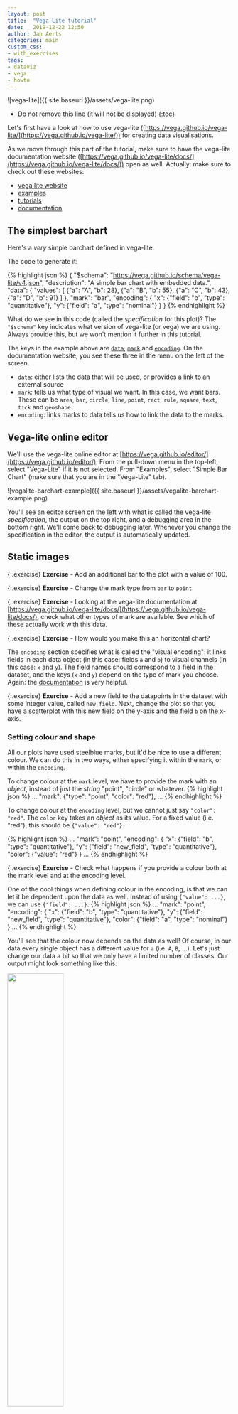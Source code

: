 ```yaml
---
layout: post
title:  "Vega-Lite tutorial"
date:   2019-12-22 12:50
author: Jan Aerts
categories: main
custom_css:
- with_exercises
tags:
- dataviz
- vega
- howto
---
```


![vega-lite]({{ site.baseurl }}/assets/vega-lite.png)

* Do not remove this line (it will not be displayed)
{:toc}

Let's first have a look at how to use vega-lite ([https://vega.github.io/vega-lite/](https://vega.github.io/vega-lite/)) for creating data visualisations.

As we move through this part of the tutorial, make sure to have the vega-lite documentation website ([https://vega.github.io/vega-lite/docs/](https://vega.github.io/vega-lite/docs/)) open as well. Actually: make sure to check out these websites:

- [vega lite website](https://vega.github.io/vega-lite/)
- [examples](https://vega.github.io/vega-lite/examples/)
- [tutorials](https://vega.github.io/vega-lite/tutorials/getting_started.html)
- [documentation](https://vega.github.io/vega-lite/docs/)

## The simplest barchart
Here's a _very_ simple barchart defined in vega-lite.

<div id="vis1"></div>
<script type="text/javascript">
  var yourVlSpec = {
    "$schema": "https://vega.github.io/schema/vega-lite/v4.json",
    "description": "A simple bar chart with embedded data.",
    "data": {
      "values": [
        {"a": "A", "b": 28},
        {"a": "B", "b": 55},
        {"a": "C", "b": 43},
        {"a": "D", "b": 91}
      ]
    },
    "mark": "bar",
    "encoding": {
      "x": {"field": "b", "type": "quantitative"},
      "y": {"field": "a", "type": "nominal"}
    }
  };
  vegaEmbed('#vis1', yourVlSpec);
</script>

<!--
<img src="{{site.baseurl}}/assets/vegalite-simplestbarchart.png" width="50%" />
-->

The code to generate it:

{% highlight json %}
{
  "$schema": "https://vega.github.io/schema/vega-lite/v4.json",
  "description": "A simple bar chart with embedded data.",
  "data": {
    "values": [
      {"a": "A", "b": 28},
      {"a": "B", "b": 55},
      {"a": "C", "b": 43},
      {"a": "D", "b": 91}
    ]
  },
  "mark": "bar",
  "encoding": {
    "x": {"field": "b", "type": "quantitative"},
    "y": {"field": "a", "type": "nominal"}
  }
}
{% endhighlight %}

What do we see in this code (called the _specification_ for this plot)? The `"$schema"` key indicates what version of vega-lite (or vega) we are using. Always provide this, but we won't mention it further in this tutorial.

The keys in the example above are [`data`](https://vega.github.io/vega-lite/docs/data.html), [`mark`](https://vega.github.io/vega-lite/docs/mark.html) and [`encoding`](https://vega.github.io/vega-lite/docs/encoding.html). On the documentation website, you see these three in the menu on the left of the screen.

- `data`: either lists the data that will be used, or provides a link to an external source
- `mark`: tells us what type of visual we want. In this case, we want bars. These can be `area`, `bar`, `circle`, `line`, `point`, `rect`, `rule`, `square`, `text`, `tick` and `geoshape`.
- `encoding`: links marks to data tells us how to link the data to the marks.

## Vega-lite online editor
We'll use the vega-lite online editor at [https://vega.github.io/editor/](https://vega.github.io/editor/). From the pull-down menu in the top-left, select "Vega-Lite" if it is not selected. From "Examples", select "Simple Bar Chart" (make sure that you are in the "Vega-Lite" tab).

![vegalite-barchart-example]({{ site.baseurl }}/assets/vegalite-barchart-example.png)

You'll see an editor screen on the left with what is called the vega-lite _specification_, the output on the top right, and a debugging area in the bottom right. We'll come back to debugging later. Whenever you change the specification in the editor, the output is automatically updated.

## Static images

{:.exercise}
**Exercise** - Add an additional bar to the plot with a value of 100.

{:.exercise}
**Exercise** - Change the mark type from `bar` to `point`.

{:.exercise}
**Exercise** - Looking at the vega-lite documentation at [https://vega.github.io/vega-lite/docs/](https://vega.github.io/vega-lite/docs/), check what other types of mark are available. See which of these actually work with this data.

{:.exercise}
**Exercise** - How would you make this an horizontal chart?
<!--
Flip x and y
-->

The `encoding` section specifies what is called the "visual encoding": it links fields in each data object (in this case: fields `a` and `b`) to visual channels (in this case: `x` and `y`). The field names should correspond to a field in the dataset, and the keys (`x` and `y`) depend on the type of mark you choose. Again: the [documentation](https://vega.github.io/vega-lite/docs/field.html) is very helpful.

{:.exercise}
**Exercise** - Add a new field to the datapoints in the dataset with some integer value, called `new_field`. Next, change the plot so that you have a scatterplot with this new field on the y-axis and the field `b` on the x-axis.
<!--
{
  "$schema": "https://vega.github.io/schema/vega-lite/v4.json",
  "description": "A simple bar chart with embedded data.",
  "data": {
    "values": [
      {"a": "A", "b": 28, "new_field": 15},
      {"a": "B", "b": 55, "new_field": 14},
      {"a": "C", "b": 43, "new_field": 53},
      {"a": "D", "b": 91, "new_field": 12},
      {"a": "E", "b": 81, "new_field": 2},
      {"a": "F", "b": 53, "new_field": 62},
      {"a": "G", "b": 19, "new_field": 54},
      {"a": "H", "b": 87, "new_field": 84},
      {"a": "I", "b": 52, "new_field": 47},
      {"a": "J", "b": 100, "new_field": 33}
    ]
  },
  "mark": "circle",
  "encoding": {
    "x": {"field": "b", "type": "quantitative"},
    "y": {"field": "new_field", "type": "quantitative"}
  }
}
-->

### Setting colour and shape
All our plots have used steelblue marks, but it'd be nice to use a different colour. We can do this in two ways, either specifying it within the `mark`, or within the `encoding`.

To change colour at the `mark` level, we have to provide the mark with an _object_, instead of just the _string_ "point", "circle" or whatever.
{% highlight json %}
...
"mark": {"type": "point", "color": "red"},
...
{% endhighlight %}

To change colour at the `encoding` level, but we cannot just say `"color": "red"`. The `color` key takes an _object_ as its value. For a fixed value (i.e. "red"), this should be `{"value": "red"}`.

{% highlight json %}
...
"mark": "point",
"encoding": {
  "x": {"field": "b", "type": "quantitative"},
  "y": {"field": "new_field", "type": "quantitative"},
  "color": {"value": "red"}
}
...
{% endhighlight %}

{:.exercise}
**Exercise** - Check what happens if you provide a colour both at the mark level and at the encoding level.

One of the cool things when defining colour in the encoding, is that we can let it be dependent upon the data as well. Instead of using `{"value": ...}`, we can use `{"field": ...}`.
{% highlight json %}
...
"mark": "point",
"encoding": {
  "x": {"field": "b", "type": "quantitative"},
  "y": {"field": "new_field", "type": "quantitative"},
  "color": {"field": "a", "type": "nominal"}
}
...
{% endhighlight %}

You'll see that the colour now depends on the data as well! Of course, in our data every single object has a different value for `a` (i.e. `A`, `B`, ...). Let's just change our data a bit so that we only have a limited number of classes. Our output might look something like this:

<img src="{{ site.baseurl }}/assets/vegalite-scatterplot-classes.png" width="50%"/>

{:.exercise}
**Exercise** - Look into the `point` documentation, and - instead of the different classes getting different colours - make the classes have different shapes.

{:.exercise}
**Exercise** - Look into the `point` documentation, and make the points filled instead of only showing the outline.


### Changing the data
If your dataset is a bit bigger than what you see here, it'll become cumbersome to type this into the specification. It's often better to load your data from an external source. Looking at the [documentation](https://vega.github.io/vega-lite/docs/data.html) we see that data can be inline, or loaded from a URL. There is also something called "Named data sources", but we won't look into that.

What we've done above is provide the data inline. In that case, you need the `values` key, e.g.

{% highlight json %}
"data": {
  "values": [
    {"a": "A", "b": 28},
    {"a": "B", "b": 55}
  ]
}
{% endhighlight %}

When loading external data, we'll need the `url` key instead:

{% highlight json %}
"data": {
  "url": "https://raw.githubusercontent.com/vega/vega/master/docs/data/cars.json"
}
{% endhighlight %}

This cars dataset is one of the standard datasets used for learning data visualisation. The json file at the URL looks like this:

{% highlight json %}
[
   {
      "Name":"chevrolet chevelle malibu",
      "Miles_per_Gallon":18,
      "Cylinders":8,
      "Displacement":307,
      "Horsepower":130,
      "Weight_in_lbs":3504,
      "Acceleration":12,
      "Year":"1970-01-01",
      "Origin":"USA"
   },
   {
      "Name":"buick skylark 320",
      "Miles_per_Gallon":15,
      "Cylinders":8,
      "Displacement":350,
...
{% endhighlight %}

So it is an _array_ (`[]`) of _objects_ (`{}`) where each object is a car for which we have a name, miles per gallon, cylinders, etc.

{:.exercise}
**Exercise 5**: Alter the specification in the vega-lite editor to recreate this image:

<img src="{{ site.baseurl }}/assets/vegalite-cars-accelerationbympg.png" width="50%" />

## Transforming our data: aggregate, filter, etc
Sometimes we'll want to do some calculations on the data before we actually visualise them. For example, we want to make a barchart that shows the average miles per gallon for each number of cylinders. Basically, we'll have to add a `transform` part to our specification:

{% highlight json %}
{
  "data": ...,
  "transform": ...,
  "mark": ...,
  "encoding": ...
}
{% endhighlight %}

There is extensive documentation available for these transforms at [https://vega.github.io/vega-lite/docs/transform.html](https://vega.github.io/vega-lite/docs/transform.html). Possible transformations that we can apply are: aggregate, bin, calculate, density, filter, flatten, fold, impute, join aggregate, lookup, pivot, quantile, regression and loess regression, sample, stack, time unit, and window.

In the case of _filtering_, it is quite clear what will happen: only the objects that match will be displayed. We can for example show a barchart of acceleration only for those cars that have 5 or fewer cylinders. One of the problems that we run into, is that the specification needs to be in JSON format. To say that we only want cars with 5 or fewer cylinders, we'll use `"filter": {"field": "Cylinders", "lte": "5"}`. The `lte` stands for "less than or equal to". There is also:
- `equal`
- `lt` (less than)
- `gt` (great than)
- `gte` (greater than or equal to)
- `range`
- `oneOf`

{% highlight json %}
{
  "$schema": "https://vega.github.io/schema/vega-lite/v4.json",
  "data": {
    "url": "https://raw.githubusercontent.com/vega/vega/master/docs/data/cars.json"
  },
  "transform": [
    {
      "filter": {"field": "Cylinders", "lte": "5"}
    }
  ],
  "mark": "bar",
  "encoding": {
    "x": {"field": "Cylinders", "type": "quantitative"},
    "y": {"field": "Acceleration", "type": "quantitative"},
    "size": {"value": 20}
  }
}
{% endhighlight %}

Another option is to use a filter like this: `{"filter": "datum.Cylinders <= 5"}` where `datum` stands for a single object, and `.Cylinders` will get the value for that property.

Both will give the following image:

<img src="{{ site.baseurl }}/assets/vegalite-cars-filter.png" width="50%" />

A filter does not change the data objects itself. This is different for many other transformations. For example, we can `calculate` as well. For example, the "Year" attribute in each object is now a string, e.g. "1970-01-01". It'd be good if this would be a number. We'll need to look into vega _expressions_ on how to do this [here](https://vega.github.io/vega/docs/expressions/). There seem to be [date-time functions](https://vega.github.io/vega/docs/expressions/#datetime-functions), we it appears we can extract the year with `year(datum.Year)`.

What does this do? _This effectively adds a new field to each object, called `yearonly`_. We can now use this new field as any other.

{% highlight json %}
{
  "$schema": "https://vega.github.io/schema/vega-lite/v4.json",
  "data": {
    "url": "https://raw.githubusercontent.com/vega/vega/master/docs/data/cars.json"
  },
  "transform": [
      {"calculate": "year(datum.Year)", "as": "yearonly"}
  ],
  "mark": "point",
  "encoding": {
    "x": {"field": "Miles_per_Gallon", "type": "quantitative"},
    "y": {"field": "Acceleration", "type": "quantitative"},
    "color": {"field": "yearonly", "type": "ordinal"}
  }
}
{% endhighlight %}

{:.exercise}
**Exercise** - Create an image that plots the original `Year` versus the new `yearonly`.

So with calculations, we get an additional field. What if we want to _aggregate_? Let's go back to our initial question: we want to have a barchart that shows the average miles per gallon for each number of cylinders. Below is the specification:

{% highlight json %}
{
  "$schema": "https://vega.github.io/schema/vega-lite/v4.json",
  "data": {
    "url": "https://raw.githubusercontent.com/vega/vega/master/docs/data/cars.json"
  },
  "transform": [
    {
      "aggregate": [{
         "op": "mean",
         "field": "Acceleration",
         "as": "mean_acc"
      }],
      "groupby": ["Cylinders"]
    }
  ],
  "mark": "bar",
  "encoding": {
    "x": {"field": "Cylinders", "type": "quantitative"},
    "y": {"field": "mean_acc", "type": "quantitative"}
  }
}
{% endhighlight %}

In the documentation, we see that `aggregate` takes a `AggregatedFieldDef[]`, and `groupby` takes a `String[]`. The `[]` after each of these indicates that they should be _arrays_, not single values. That is why we use `"aggregate": [{...}]` instead of `"aggregate": {...}` and `"groupby": ["Cylinders"]` instead of `"groupby": "Cylinders"`.

<img src="{{ site.baseurl }}/assets/aggregate_documentation.png" />

{:.exercise}
**Exercise** - See if you can create a plot that shows the mean acceleration per year. So you'll have to combine two transforms to do this. Your output picture should look like this:

<img src="{{ site.baseurl }}/assets/vegalite-two-transforms.png" width="50%" />

<!--
{
  "$schema": "https://vega.github.io/schema/vega-lite/v4.json",
  "data": {
    "url": "https://raw.githubusercontent.com/vega/vega/master/docs/data/cars.json"
  },
  "transform": [
    { "calculate": "year(datum.Year)", "as": "yearonly" },
    {
      "aggregate": [{
         "op": "mean",
         "field": "Acceleration",
         "as": "mean_acc"
      }],
      "groupby": ["yearonly"]
    }
  ],
  "mark": "line",
  "encoding": {
    "x": {"field": "yearonly", "type": "ordinal"},
    "y": {"field": "mean_acc", "type": "quantitative"}
  }
}
-->

As another example, let's create a histogram of the miles per gallon. Looking at the documentation at [https://vega.github.io/vega-lite/docs/bin.html](https://vega.github.io/vega-lite/docs/bin.html), it seems that the easiest way to do this is to do this in the `encoding` section:

{% highlight json %}
{
  "$schema": "https://vega.github.io/schema/vega-lite/v4.json",
  "data": {
    "url": "https://raw.githubusercontent.com/vega/vega/master/docs/data/cars.json"
  },
  "mark": "bar",
  "encoding": {
    "x": {"bin": true, "field": "Miles_per_Gallon", "type": "quantitative"},
    "y": {"aggregate": "count", "type": "quantitative"}
  }
}
{% endhighlight %}

The only thing to do was to add `"bin": true` to the field that you want to bin, and `"aggregate": "count"` to the other dimension. However, this approach is not very flexible, and for any use that is not this straightforwards you will have to define the binning as a `transform` instead, like this:

{% highlight json %}
{
  "$schema": "https://vega.github.io/schema/vega-lite/v4.json",
  "data": {
    "url": "https://raw.githubusercontent.com/vega/vega/master/docs/data/cars.json"
  },
  "transform": [
    {"bin": true, "field": "Miles_per_Gallon", "as": "binned_mpg"}
  ],
  "mark": "bar",
  "encoding": {
    "x": {"field": "binned_mpg", "bin": {"binned": true,"step": 1},"type": "quantitative"},
    "x2": {"field": "binned_mpg_end"},
    "y": {"aggregate": "count", "type": "quantitative"}
  }
}
{% endhighlight %}

When defining `bin` in a transform, it will create two new fields for each object: `binned_mpg` and `binned_mpg_end`. These indicate the boundaries of the bin that that object fits into. For example, the object

{% highlight json %}
{
   "Name":"chevrolet chevelle malibu",
   "Miles_per_Gallon":18,
   "Cylinders":8,
   "Displacement":307,
   "Horsepower":130,
   "Weight_in_lbs":3504,
   "Acceleration":12,
   "Year":"1970-01-01",
   "Origin":"USA"
}
{% endhighlight %}

becomes

{% highlight json %}
{
   "Name":"chevrolet chevelle malibu",
   "Miles_per_Gallon":18,
   "Cylinders":8,
   "Displacement":307,
   "Horsepower":130,
   "Weight_in_lbs":3504,
   "Acceleration":12,
   "Year":"1970-01-01",
   "Origin":"USA",
   "binned_mpg": 15,
   "binned_mpg_end": 20
}
{% endhighlight %}

Yet another way of creating a histogram is to work with two transforms: one to bin the data, and one to count the number of elements in the bin. This basically takes the output of the binning transform (i.e. the new `binned_mpg` field from above) and calculates the count on that. This way, the encoding is simpler to understand and we don't have to do magic incantations within the definition of `x` and `y`.

{% highlight json %}
{
  "$schema": "https://vega.github.io/schema/vega-lite/v4.json",
  "data": {
    "url": "https://raw.githubusercontent.com/vega/vega/master/docs/data/cars.json"
  },
  "transform": [
    {"bin": true, "field": "Miles_per_Gallon", "as": "binned_mpg"},
    {
      "aggregate": [{
         "op": "count",
         "field": "binned_mpg",
         "as": "count_mpg"
      }],
      "groupby": ["binned_mpg"]
    }
  ],
  "mark": "bar",
  "encoding": {
    "x": {"field": "binned_mpg","type": "quantitative"},
    "y": {"field": "count_mpg", "type": "quantitative"}
  }
}
{% endhighlight %}

<img src="{{ site.baseurl }}/assets/vegalite-histogram.png" width="50%" />

{:.exercise}
**Exercise** - Create a plot showing the mean acceleration per bin of miles per gallon.

<!--
{
  "$schema": "https://vega.github.io/schema/vega-lite/v4.json",
  "title": "Mean acceleration per mpg",
  "data": {
    "url": "https://raw.githubusercontent.com/vega/vega/master/docs/data/cars.json"
  },
  "transform": [
    {"bin": true, "field": "Miles_per_Gallon", "as": "binned_mpg"},
    {
      "aggregate": [{
         "op": "mean",
         "field": "Acceleration",
         "as": "mean_acc"
      }],
      "groupby": ["binned_mpg"]
    }
  ],
  "mark": "bar",
  "encoding": {
    "x": {"field": "binned_mpg","type": "quantitative"},
    "y": {"field": "mean_acc", "type": "quantitative"}
  }
}
-->

## Composing plots

### Facetting
We could already look at for example acceleration versus miles per gallon with year as colour to get a feeling of how things change over time. Another option, is to have a single plot per year.

{:.exercise}
**Exercise** - Create a scatterplot of acceleration versus miles per gallon, with year defining the colour.

<!--
{
  "$schema": "https://vega.github.io/schema/vega-lite/v4.json",
  "data": {
    "url": "https://raw.githubusercontent.com/vega/vega/master/docs/data/cars.json"
  },
  "transform": [
    { "calculate": "year(datum.Year)", "as": "yearonly" }

  ],
  "mark": "circle",
  "encoding": {
    "x": {"field": "Acceleration", "type": "quantitative"},
    "y": {"field": "Miles_per_Gallon", "type": "quantitative"},
    "color": {"field": "yearonly", "type": "ordinal"}
  }
}
-->

We can make a small-multiples plot with acceleration versus mpg, with a separate plot per year - called facetting by year (see [https://vega.github.io/vega-lite/docs/facet.html](https://vega.github.io/vega-lite/docs/facet.html) for the documentation).

Just like with colour and shape described above, these facets can be defined in different places. The easiest will be `"column": {"field": "yearonly", "type": "ordinal"}` in the `encoding` section as below.

{% highlight json %}
{
  "$schema": "https://vega.github.io/schema/vega-lite/v4.json",
  "data": {
    "url": "https://raw.githubusercontent.com/vega/vega/master/docs/data/cars.json"
  },
  "transform": [
    { "calculate": "year(datum.Year)", "as": "yearonly" }

  ],
  "mark": "circle",
  "encoding": {
    "x": {"field": "Acceleration", "type": "quantitative"},
    "y": {"field": "Miles_per_Gallon", "type": "quantitative"},
    "column": {"field": "yearonly", "type": "ordinal"}
  }
}
{% endhighlight %}

This will give you the following image:

<img src="{{ site.baseurl }}/assets/vegalite-columnfacet.png" />

Alternatively, you can define the facet at a higher level. According to the documentation, "to create a faceted view, define how the data should be faceted in facet and how each facet should be displayed in the spec." This adaptation we need to make is a bit different than what we did before, as we have to wrap the `mark` and `encoding` within a separate `spec` section:

{% highlight json %}
{
  "$schema": "https://vega.github.io/schema/vega-lite/v4.json",
  "data": {
    "url": "https://raw.githubusercontent.com/vega/vega/master/docs/data/cars.json"
  },
  "transform": [
    { "calculate": "year(datum.Year)", "as": "yearonly" }
  ],
  "facet": {"column": {"field": "yearonly", "type": "nominal"}},
  "spec": {
    "mark": "circle",
    "encoding": {
      "x": {"field": "Acceleration", "type": "quantitative"},
      "y": {"field": "Miles_per_Gallon", "type": "quantitative"}
    }
  }
}
{% endhighlight %}

### Placing views side-by-side
You can also take more control of which plots are put side by side, by using `concat`, `hconcat` or `vconcat`. This pragma can contain a list of objects with `mark` and `encoding` pairs:

{% highlight text %}
{
  "data": ...,
  "hconcat": [
    {
      "mark": ...,
      "encoding: ...
    },
    {
      "mark": ...,
      "encoding: ...
    },
    {
      "mark": ...,
      "encoding: ...
    }
  ]
}
{% endhighlight %}

For example:

{% highlight json %}
{
  "$schema": "https://vega.github.io/schema/vega-lite/v4.json",
  "title": "Side-by-side plots",
  "data": {
    "url": "https://raw.githubusercontent.com/vega/vega/master/docs/data/cars.json"
  },
  "transform": [
    { "calculate": "year(datum.Year)", "as": "yearonly" }

  ],
  "concat": [
    {
      "mark": "circle",
      "encoding": {
        "x": {"field": "Acceleration", "type": "quantitative"},
        "y": {"field": "Miles_per_Gallon", "type": "quantitative"},
        "color": {"field": "yearonly", "type": "ordinal"}
      }
    },
    {
      "mark": "circle",
      "encoding": {
        "x": {"field": "Horsepower", "type": "quantitative"},
        "y": {"field": "Miles_per_Gallon", "type": "quantitative"},
        "color": {"field": "yearonly", "type": "ordinal"}
      }
    }
  ]
}
{% endhighlight %}

Do not forget to put each `mark` - `encoding` pair within curly brackets! The above specification should give you the following image:

<img src="{{ site.baseurl }}/assets/vegalite-sidebyside.png" width="50%" />

## Interacting with the images

### Tooltips

The easiest - but still very useful - interaction you can create for a plot is to show a tooltip on hover. This is straightforward, but just adding the `tooltip` key in the `encoding` section:

{% highlight json %}
{
  "title": "Showing a tooltip on hover",
  "data": {
    "url": "https://raw.githubusercontent.com/vega/vega/master/docs/data/cars.json"
  },
  "mark": "point",
  "encoding": {
    "x": {"field": "Acceleration", "type": "quantitative"},
    "y": {"field": "Miles_per_Gallon", "type": "quantitative"},
    "color": {"field": "Origin", "type": "nominal"},
    "tooltip": [
      {"field": "Acceleration", "type": "quantitative"},
      {"field": "Year", "type": "nominal"}
    ]
  }
}
{% endhighlight %}

This will get you the following behaviour (interactive):

<div id="vis2"></div>
<script type="text/javascript">
  var yourVlSpec = {
    "title": "Showing a tooltip on hover",
    "data": {
      "url": "https://raw.githubusercontent.com/vega/vega/master/docs/data/cars.json"
    },
    "mark": "point",
    "encoding": {
      "x": {"field": "Acceleration", "type": "quantitative"},
      "y": {"field": "Miles_per_Gallon", "type": "quantitative"},
      "color": {"field": "Origin", "type": "nominal"},
      "tooltip": [
        {"field": "Acceleration", "type": "quantitative"},
        {"field": "Year", "type": "nominal"}
      ]
    }
  };
  vegaEmbed('#vis2', yourVlSpec);
</script>
<!--
<img src="{{ site.baseurl }}/assets/vegalite-tooltip.png" width="50%"/>
-->

{:.exercise}
**Exercise** - Adapt the facetted plot you created before to include a tooltip showing the name of the car, like in the next plot.

<img src="{{ site.baseurl }}/assets/vegalite-tooltip-facetted.png"/>

### Selecting datapoints
In many cases you will want to do something more than just show a tooltip for a single datapoint, but for example select one or multiple datapoints and change their encoding, or use them to filter a different plot.

To create a selection, just add the `selection` key to your vega-lite specification. This takes an object as argument, with the following keys: `type`, `on`, and `empty`. Only `type` is mandatory, and can be `single`, `multi`, and `interval`.

The default behaviour for:
- `single`: click on a datapoint to select it.
- `multi`: click on a datapoint to select it. Hold down shift to select multiple datapoints.
- `interval`: drag the mouse to select a rectangular region

By default, all datapoints are selected. You can change this by setting `empty` to `none`.

We'll add a conditional encoding to make clear which points are selected and which are not. For the documentation on conditional formatting, see [https://vega.github.io/vega-lite/docs/condition.html](https://vega.github.io/vega-lite/docs/condition.html). See the code below how to make the colour conditional on a selection: lightgrey by default, but red if the datapoint is selected.

{% highlight json %}
{
  "title": "Making selections",
  "data": {
    "url": "https://raw.githubusercontent.com/vega/vega/master/docs/data/cars.json"
  },
  "selection": {
    "my_selection": {"type": "interval", "empty": "none"}
  },
  "mark": "circle",
  "encoding": {
    "x": {"field": "Acceleration", "type": "quantitative"},
    "y": {"field": "Miles_per_Gallon", "type": "quantitative"},
    "color": {
      "condition": {
        "selection": "my_selection",
        "value": "red"
      },
      "value": "lightgrey"
    }
  }
}
{% endhighlight %}

This will give you the image below. Try dragging your mouse.

<div id="vis3"></div>
<script type="text/javascript">
  var yourVlSpec = {
    "title": "Making selections",
    "data": {
      "url": "https://raw.githubusercontent.com/vega/vega/master/docs/data/cars.json"
    },
    "selection": {
      "my_selection": {"type": "interval", "empty": "none"}
    },
    "mark": "circle",
    "encoding": {
      "x": {"field": "Acceleration", "type": "quantitative"},
      "y": {"field": "Miles_per_Gallon", "type": "quantitative"},
      "color": {
        "condition": {
          "selection": "my_selection",
          "value": "red"
        },
        "value": "lightgrey"
      }
    }
  };
  vegaEmbed('#vis3', yourVlSpec);
</script>

<!--
<img src="{{ site.baseurl }}/assets/vegalite-selection.png" width="50%" />
-->

{:.exercise}
**Exercise** - Adapt the plot above with these requirements: (1) select only a single datapoint instead of an interval, (2) the datapoint should be selected by mouseover, not by click, and (3) in addition to the color changing, the size of the datapoint should be 120 instead of a default of 20.

<!--
{
  "title": "Making selections",
  "data": {
    "url": "https://raw.githubusercontent.com/vega/vega/master/docs/data/cars.json"
  },
  "selection": {
    "my_selection": {"type": "single", "on": "mouseover", "empty": "none"}
  },
  "mark": "circle",
  "encoding": {
    "x": {"field": "Acceleration", "type": "quantitative"},
    "y": {"field": "Miles_per_Gallon", "type": "quantitative"},
    "color": {
      "condition": {
        "selection": "my_selection",
        "value": "red"
      },
      "value": "lightgrey"
    },
    "size": {
      "condition": {
        "selection": "my_selection",
        "value": 120
      },
      "value": 20
    }
  }
}
-->

### Zooming and panning
Using the `interval` selection type, we can actually make a plot zoomable and pannable by binding is to the scales.

A simple example:

{% highlight json %}
{
  "$schema": "https://vega.github.io/schema/vega-lite/v4.json",
  "data": {
    "url": "https://raw.githubusercontent.com/vega/vega/master/docs/data/cars.json"
  },
  "selection": {
    "grid": {
      "type": "interval", "bind": "scales"
    }
  },
  "mark": "point",
  "encoding": {
    "x": {"field": "Horsepower", "type": "quantitative"},
    "y": {"field": "Miles_per_Gallon", "type": "quantitative"},
    "color": { "value": "lightgrey" }
  }
}
{% endhighlight %}

<div id="vis4"></div>
<script type="text/javascript">
  var yourVlSpec = {
    "$schema": "https://vega.github.io/schema/vega-lite/v4.json",
    "data": {
      "url": "https://raw.githubusercontent.com/vega/vega/master/docs/data/cars.json"
    },
    "selection": {
      "grid": {
        "type": "interval", "bind": "scales"
      }
    },
    "mark": "point",
    "encoding": {
      "x": {"field": "Horsepower", "type": "quantitative"},
      "y": {"field": "Miles_per_Gallon", "type": "quantitative"},
      "color": { "value": "lightgrey" }
    }
  };
  vegaEmbed('#vis4', yourVlSpec);
</script>

### Brushing and linking
Knowing how to make selections and how to make side-by-side views, we have all ingredients to create some linked-brushing plots. Below is an example script for one-way brushing: we create 2 plots, and selecting a range in the left plot will highlight plots in the right plot.

Notice that:
- We use `concat` to show two plots instead of one.
- We define `selection` in the first plot.
- We use that selection in both plots.

{% highlight json %}
{
  "$schema": "https://vega.github.io/schema/vega-lite/v4.json",
  "title": "Brushing and linking",
  "data": {
    "url": "https://raw.githubusercontent.com/vega/vega/master/docs/data/cars.json"
  },
  "concat": [
    {
      "selection": {
        "my_selection": {"type": "interval", "empty": "none"}
      },
      "mark": "circle",
      "encoding": {
        "x": {"field": "Weight_in_lbs", "type": "quantitative"},
        "y": {"field": "Miles_per_Gallon", "type": "quantitative"},
        "color": {
          "condition": {
            "selection": "my_selection",
            "value": "red"
          },
          "value": "lightgrey"
        }
      }
    },
    {
      "mark": "circle",
      "encoding": {
        "x": {"field": "Acceleration", "type": "quantitative"},
        "y": {"field": "Horsepower", "type": "quantitative"},
        "color": {
          "condition": {
            "selection": "my_selection",
            "value": "red"
          },
          "value": "lightgrey"
        }
      }
    }
  ]
}
{% endhighlight %}

The result:

<div id="vis5"></div>
<script type="text/javascript">
  var yourVlSpec = {
    "$schema": "https://vega.github.io/schema/vega-lite/v4.json",
    "title": "Brushing and linking",
    "data": {
      "url": "https://raw.githubusercontent.com/vega/vega/master/docs/data/cars.json"
    },
    "concat": [
      {
        "selection": {
          "my_selection": {"type": "interval", "empty": "none"}
        },
        "mark": "circle",
        "encoding": {
          "x": {"field": "Weight_in_lbs", "type": "quantitative"},
          "y": {"field": "Miles_per_Gallon", "type": "quantitative"},
          "color": {
            "condition": {
              "selection": "my_selection",
              "value": "red"
            },
            "value": "lightgrey"
          }
        }
      },
      {
        "mark": "circle",
        "encoding": {
          "x": {"field": "Acceleration", "type": "quantitative"},
          "y": {"field": "Horsepower", "type": "quantitative"},
          "color": {
            "condition": {
              "selection": "my_selection",
              "value": "red"
            },
            "value": "lightgrey"
          }
        }
      }
    ]
  };
  vegaEmbed('#vis5', yourVlSpec);
</script>

<!--
<img src="{{ site.baseurl }}/assets/vegalite-brushinglinking.png" width="50%" />
-->

{:.exercise}
**Exercise** - Play with the code above to check what happens if (1) you define the same selection in both plots, (2) you define it only in the first plot, but only use it in the second one, (3) you define a _different_ selection in each plot and let it set the color in the second plot (i.e. selection A in plot A influences the color in plot B, and selection B in plot B sets the color in plot A.)

<!--
{
  "$schema": "https://vega.github.io/schema/vega-lite/v4.json",
  "title": "Brushing and linking",
  "data": {
    "url": "https://raw.githubusercontent.com/vega/vega/master/docs/data/cars.json"
  },
  "concat": [
    {
      "selection": {
        "my_selection": {"type": "interval", "empty": "none"}
      },
      "mark": "circle",
      "encoding": {
        "x": {"field": "Weight_in_lbs", "type": "quantitative"},
        "y": {"field": "Miles_per_Gallon", "type": "quantitative"},
        "color": {
          "condition": {
            "selection": "my_selection2",
            "value": "red"
          },
          "value": "lightgrey"
        }
      }
    },
    {
      "selection": {
        "my_selection2": {"type": "interval", "empty": "none"}
      },
      "mark": "circle",
      "encoding": {
        "x": {"field": "Acceleration", "type": "quantitative"},
        "y": {"field": "Horsepower", "type": "quantitative"},
        "color": {
          "condition": {
            "selection": "my_selection",
            "value": "red"
          },
          "value": "lightgrey"
        }
      }
    }
  ]
}
-->

### Focus & context plots
Knowing how we can select/brush part of a dataset, and that we can bind these selections to a scale, we can make focus/context plots.

To do this, we define a `selection` in the _source_ plot (i.e. in the one in which we will do the selecting). This selection is then used to change the domain of the scale in the _target_ plot.

The example below shows this on the S&P500 data. Try selecting a range in the bottom plot.

<div id="vis6"></div>
<script type="text/javascript">
  var yourVlSpec = { "$schema": "https://vega.github.io/schema/vega-lite/v4.json",
    "data": {
      "url": "https://raw.githubusercontent.com/vega/vega/master/docs/data/sp500.csv"
    },
    "vconcat": [{
      "width": 480,
      "mark": "area",
      "encoding": {
        "x": {
          "field": "date",
          "type": "temporal",
          "scale": {"domain": {"selection": "brush"}},
          "axis": {"title": ""}
        },
        "y": {"field": "price", "type": "quantitative"}
      }
    }, {
      "width": 480,
      "height": 60,
      "mark": "area",
      "selection": {
        "brush": {"type": "interval", "encodings": ["x"]}
      },
      "encoding": {
        "x": {
          "field": "date",
          "type": "temporal"
        },
        "y": {
          "field": "price",
          "type": "quantitative",
          "axis": {"grid": false}
        }
      }
    }]
  };
  vegaEmbed('#vis6', yourVlSpec);
</script>

<!--
<img src="{{ site.baseurl }}/assets/vega-focuscontext.png" width="50%"/>
-->

{% highlight json %}
{ "$schema": "https://vega.github.io/schema/vega-lite/v4.json",
  "data": {
    "url": "https://raw.githubusercontent.com/vega/vega/master/docs/data/sp500.csv"
  },
  "vconcat": [{
    "width": 480,
    "mark": "area",
    "encoding": {
      "x": {
        "field": "date",
        "type": "temporal",
        "scale": {"domain": {"selection": "brush"}},
        "axis": {"title": ""}
      },
      "y": {"field": "price", "type": "quantitative"}
    }
  }, {
    "width": 480,
    "height": 60,
    "mark": "area",
    "selection": {
      "brush": {"type": "interval", "encodings": ["x"]}
    },
    "encoding": {
      "x": {
        "field": "date",
        "type": "temporal"
      },
      "y": {
        "field": "price",
        "type": "quantitative",
        "axis": {"grid": false}
      }
    }
  }]
}
{% endhighlight %}

### A scatterplot matrix using `repeat`
We've now seen how to do brushing and linking across different plots. One of the typical use cases is the scatterplot matrix. Based on what we've seen above, we can already create this, just by adding specifications to the `concat` section.

{:.exercise}
**Exercise** - Create a scatterplot matrix of the features `Weight_in_lbs`, `Miles_per_Gallon` and  `Acceleration` with linking and brushing as we did above.

When doing the exercise, you'll notice that there is a lot of repetition, as the `selection`, `marks` and `encoding` are repeated for each plot. For this use case, vega-lite provides the `repeat` keyword. It allows you to extract the variable part of the specification into a separate array. When you do this, you'll have to put the `selection`, `marks` and `encoding` within a separate `spec` again.

{% highlight json %}
{
  "$schema": "https://vega.github.io/schema/vega-lite/v4.json",
  "title": "Scatterplot matrix",
  "data": {
    "url": "https://raw.githubusercontent.com/vega/vega/master/docs/data/cars.json"
  },
  "repeat": {
    "column": [ "Weight_in_lbs", "Miles_per_Gallon", "Acceleration" ],
    "row": [ "Weight_in_lbs", "Miles_per_Gallon", "Acceleration" ]
  },
  "spec": {
    "selection": {
      "my_selection": {"type": "interval", "empty": "none"}
    },
    "mark": "circle",
    "encoding": {
      "x": {"field": {"repeat": "column"}, "type": "quantitative"},
      "y": {"field": {"repeat": "row"}, "type": "quantitative"},
      "color": {
        "condition": {
          "selection": "my_selection",
          "value": "red"
        },
        "value": "lightgrey"
      }
    }
  }
}
{% endhighlight %}

This will give you this image. Try selecting a group of datapoints.

<div id="vis7"></div>
<script type="text/javascript">
  var yourVlSpec = {
    "$schema": "https://vega.github.io/schema/vega-lite/v4.json",
    "title": "Scatterplot matrix",
    "data": {
      "url": "https://raw.githubusercontent.com/vega/vega/master/docs/data/cars.json"
    },
    "repeat": {
      "column": [ "Weight_in_lbs", "Miles_per_Gallon", "Acceleration" ],
      "row": [ "Weight_in_lbs", "Miles_per_Gallon", "Acceleration" ]
    },
    "spec": {
      "selection": {
        "my_selection": {"type": "interval", "empty": "none"}
      },
      "mark": "circle",
      "encoding": {
        "x": {"field": {"repeat": "column"}, "type": "quantitative"},
        "y": {"field": {"repeat": "row"}, "type": "quantitative"},
        "color": {
          "condition": {
            "selection": "my_selection",
            "value": "red"
          },
          "value": "lightgrey"
        }
      }
    }
  };
  vegaEmbed('#vis7', yourVlSpec);
</script>

<!--
<img src="{{ site.baseurl }}/assets/vegalite-splom.png" />
-->

## Using widgets for selections

We can also use HTML widgets to create selections. For this we'll bind an HTML input element to a data field. In the example below, we create a

{% highlight json %}
{
  "title": "Making selections",
  "data": {
    "url": "https://raw.githubusercontent.com/vega/vega/master/docs/data/cars.json"
  },
  "selection": {
    "my_selection": {
      "type": "single",
      "fields": ["Origin"],
      "bind": {"input": "select", "options": [null, "Europe", "Japan", "USA"]}
    }
  },
  "mark": "circle",
  "encoding": {
    "x": {"field": "Acceleration", "type": "quantitative"},
    "y": {"field": "Miles_per_Gallon", "type": "quantitative"},
    "color": {
      "condition": {
        "selection": "my_selection",
        "value": "red"
      },
      "value": "lightgrey"
    }
  }
}
{% endhighlight %}

The result is a selection box that we can use to filter the data:

<div id="vis8"></div>
<script type="text/javascript">
  var yourVlSpec = {
    "title": "Making selections",
    "data": {
      "url": "https://raw.githubusercontent.com/vega/vega/master/docs/data/cars.json"
    },
    "selection": {
      "my_selection": {
        "type": "single",
        "fields": ["Origin"],
        "bind": {"input": "select", "options": [null, "Europe", "Japan", "USA"]}
      }
    },
    "mark": "circle",
    "encoding": {
      "x": {"field": "Acceleration", "type": "quantitative"},
      "y": {"field": "Miles_per_Gallon", "type": "quantitative"},
      "color": {
        "condition": {
          "selection": "my_selection",
          "value": "red"
        },
        "value": "lightgrey"
      }
    }
  };
  vegaEmbed('#vis8', yourVlSpec);
</script>

<!--
<img src="{{ site.baseurl }}/assets/vegalite-inputbinding.png" width="50%" />
-->

This code is exactly the same as above in the example for "Selecting datapoints"; only the `selection` section is replaced from

{% highlight json %}
"selection": {
  "my_selection": {"type": "interval", "empty": "none"}
},
{% endhighlight %}

to

{% highlight json %}
"selection": {
  "my_selection": {
    "type": "single",
    "fields": ["Origin"],
    "bind": {"input": "select", "options": [null, "Europe", "Japan", "USA"]}
  }
},
{% endhighlight %}

We can also combine different selections, by using the `and` key and providing an array of selectors.

{% highlight json %}
"color": {
  "condition": {
    "selection": {"and": ["my_first_selection","my_second_selection"]},
    "value": "red"
  },
  "value": "lightgrey"
}
{% endhighlight %}

{:.exercise}
**Exercise** - Create a plot like the one above, but with 2 dropdown boxes: one for number of cylinders, and one for origin. All points should be lightgrey, _unless_ they comply to both criteria.

{:.exercise}
**Exercise** - Create a plot like the one above, but with 2 dropdown boxes: one for number of cylinders, and one for origin. All points should be lightgrey, _unless_ they comply to _either one_ of the criteria.

Another way of combining two filters, is to put them both in the `bind` section:

{% highlight json %}
"selection": {
  "my_selection": {
    "type": "single",
    "fields": ["Origin","Cylinders"],
    "bind": {
      "Origin": {"input": "select", "options": [null, "Europe", "Japan", "USA"]},
      "Cylinders": {"input": "select", "options": [null, 2,3,4,5,6,7,8]}
  }
},
{% endhighlight %}

### Types of widgets
There is more than just the dropdown widget. Here are the options:

* `select`: dropdown widget (only one selection possible)
* `range`: slider
  * e.g. `"Cylinders": {"input": "range", "min": 3, "max": 8, "step": 1}`
* `text`
  * e.g. `"Origin": {"input": "text"}`
* `checkbox`: a single checkbox
  * e.g. `"electric": {"input": "checkbox"}`
* `radio`: radio buttons
  * e.g. `"Origin": {"input": "radio", "options": ["Europe", "Japan", "USA"]}`

{:.exercise}
**Exercise** - Alter the last plot so that you use radio buttons for the origin, and a slider for number of cylinders.

## Further exercises
For the exercises below, we will use the New York City citibike data available from [https://www.citibikenyc.com/system-data](https://www.citibikenyc.com/system-data). Some great [visuals by Juan Francisco Saldarriaga](https://juanfrans.com/projects/citibikeRebalancing.html) can inspire you.

<img src="{{ site.baseurl }}/assets/citibike_linegraph.png" />

We made a (small) part of the data available [here](https://raw.githubusercontent.com/vda-lab/vda-lab.github.io/master/assets/station_366.json). It concerns trip data from November 2011, where the trip started or ended in station nr 336. The fields in each record (with example data) look like this:

{% highlight json %}
{
  "tripduration": 1217,
  "starttime": "2019-11-01 06:03:28.5390",
  "stoptime": "2019-11-01 06:23:45.9810",
  "startstation_id": 3236,
  "startstation_name": "W 42 St & Dyer Ave",
  "startstation_latitude": 40.75898481399634,
  "startstation_longitude": -73.99379968643188,
  "endstation_id": 336,
  "endstation_name": "Sullivan St & Washington Sq",
  "endstation_latitude": 40.73047747,
  "endstation_longitude": -73.99906065,
  "bikeid": 41025,
  "usertype": "Subscriber",
  "birthyear": 1964,
  "gender": 1
}
{% endhighlight json %}

{:.exercise}
**Exercise**: Make a plot showing how the trip duration is related to the hour of the day. You could colour by usertype. You'll see that your plot will be compressed because of some very long durations, so only use the trips that have a duration of less than 5,000.

<img src="{{ site.baseurl }}/assets/vegalite-citibike-durationbyhour.png" />

<!--
{
  "$schema": "https://vega.github.io/schema/vega-lite/v4.json",
  "width": 600,
  "data": {
    "url": "https://raw.githubusercontent.com/vda-lab/vda-lab.github.io/master/assets/endstation_336.json"
  },
  "transform": [
    {
      "filter": {"field": "tripduration", "lte": "5000"}
    },
    {"calculate": "hours(datum.starttime)", "as": "hour"}
  ],
  "mark": "circle",
  "encoding": {
    "x": {"field": "hour", "type": "quantitative"},
    "y": {"field": "tripduration", "type": "quantitative"},
    "color": {"field": "usertype"}
  }
}
-->

{:.exercise}
**Exercise**: Make a plot with the relative positions of the start stations vis-a-vis the end station, when that end station is 336. Show the end station itself as well. Your plot could look like this:

<img src="{{site.baseurl}}/assets/vegalite-citibike-relativepositions1.png" />

<!--
{
  "$schema": "https://vega.github.io/schema/vega-lite/v4.json",
  "description": "A simple bar chart with embedded data.",
  "width": 600,
  "height": 600,
  "data": {
    "url": "https://raw.githubusercontent.com/vda-lab/vda-lab.github.io/master/assets/endstation_336.json"
  },
  "transform": [
    {
      "filter": {"field": "tripduration", "lte": "5000"}
    },
    {"calculate": "hours(datum.starttime)", "as": "hour"}
  ],
  "layer": [
    {
      "mark": "circle",
      "encoding": {
        "x": {
          "field": "startstation_longitude",
          "type": "quantitative",
          "scale": {"type": "linear", "domain": [-74.03,-73.925], "range": [0, 600]}},
        "y": {
          "field": "startstation_latitude",
          "type": "quantitative",
          "scale": {"type": "linear", "domain": [40.65,40.82], "range": [0, 600]}},
        "opacity": {"value": 0.3}
      }
    },
    {
      "mark": "circle",
      "encoding": {
        "x": {
          "field": "endstation_longitude",
          "type": "quantitative",
          "scale": {"type": "linear", "domain": [-74.04,-73.9], "range": [0, 600]}},
        "y": {
          "field": "endstation_latitude",
          "type": "quantitative",
          "scale": {"type": "linear", "domain": [40.65,40.82], "range": [0, 600]}},
        "color": {"value": "red"},
        "opacity": {"value": 0.01},
        "size": {"value": 250}
      }
    }
  ]
}
-->

{:.exercise}
**Exercise**: Same as the one above, but scale the points based on the number of bikes picked up there. You plot should look like this:

<img src="{{ site.baseurl }}/assets/vegalite-citibike-scaled.png" />

<!--
{
  "$schema": "https://vega.github.io/schema/vega-lite/v4.json",
  "title": "Relative locations and importance of citibike pickup stations for dropoff station 336",
  "width": 600,
  "height": 600,
  "data": {
    "url": "https://raw.githubusercontent.com/vda-lab/vda-lab.github.io/master/assets/endstation_336.json"
  },
  "layer": [
    {
      "mark": "circle",
      "encoding": {
        "x": {
          "title": "longitude",
          "field": "startstation_longitude",
          "type": "quantitative",
          "scale": {"type": "linear", "domain": [-74.03,-73.925], "range": [0, 600]}},
        "y": {
          "title": "latitude",
          "field": "startstation_latitude",
          "type": "quantitative",
          "scale": {"type": "linear", "domain": [40.65,40.82], "range": [0, 600]}},
        "opacity": {"value": 0.5},
        "size": {"aggregate": "count", "field": "startstation_id", "type": "quantitative"}
      }
    },
    {
      "mark": "circle",
      "encoding": {
        "x": {
          "field": "endstation_longitude",
          "type": "quantitative",
          "scale": {"type": "linear", "domain": [-74.04,-73.9], "range": [0, 600]}},
        "y": {
          "field": "endstation_latitude",
          "type": "quantitative",
          "scale": {"type": "linear", "domain": [40.65,40.82], "range": [0, 600]}},
        "color": {"value": "red"},
        "opacity": {"value": 0.01},
        "size": {"value": 250}
      }
    }
  ]
}
-->

{:.exercise}
**Exercise**: Same as the one above, but facetted by hour.

<img src="{{ site.baseurl }}/assets/vegalite-citibike-facetted.png" />

<!--
{
  "$schema": "https://vega.github.io/schema/vega-lite/v4.json",
  "title": "Relative locations and importance of citibike pickup stations for dropoff station 336",
  "width": 100,
  "height": 100,
  "data": {
    "url": "https://raw.githubusercontent.com/vda-lab/vda-lab.github.io/master/assets/endstation_336.json"
  },
  "transform": [
    {
      "filter": {"field": "tripduration", "lte": "5000"}
    },
    {"calculate": "hours(datum.starttime)", "as": "hour"}
  ],
  "mark": "circle",
  "encoding": {
    "facet": {
      "field": "hour",
      "type": "quantitative",
      "columns": 6
    },
    "x": {
      "title": "longitude",
      "field": "startstation_longitude",
      "type": "quantitative",
      "scale": {"type": "linear", "domain": [-74.03,-73.925]}},
    "y": {
      "title": "latitude",
      "field": "startstation_latitude",
      "type": "quantitative",
      "scale": {"type": "linear", "domain": [40.65,40.82]}},
    "opacity": {"value": 0.5},
    "size": {"aggregate": "count", "field": "startstation_id", "type": "quantitative"}
  }    
}
-->

{:.exercise}
**Exercise** - What other interesting plots could you make?


## Where next?
To dig deeper into vega-lite, I suggest you take some time to explore the documentation. There are many additional things you can do that we didn't touch upon here.

Also, I recommend having a look at [the OpenVis presentation where Vega-Lite 2.0 was introduced](https://www.youtube.com/watch?v=9uaHRWj04D4).
